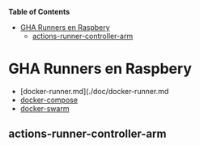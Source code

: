 <!-- START doctoc generated TOC please keep comment here to allow auto update -->
<!-- DON'T EDIT THIS SECTION, INSTEAD RE-RUN doctoc TO UPDATE -->
**Table of Contents**

- [GHA Runners en Raspbery](#gha-runners-en-raspbery)
  - [actions-runner-controller-arm](#actions-runner-controller-arm)

<!-- END doctoc generated TOC please keep comment here to allow auto update -->


# GHA Runners en Raspbery

  * [docker-runner.md](./doc/docker-runner.md
  * [docker-compose](./doc/docker-compose-runner.md)
  * [docker-swarm](./doc/docker-swarm-runners.md)
## actions-runner-controller-arm
